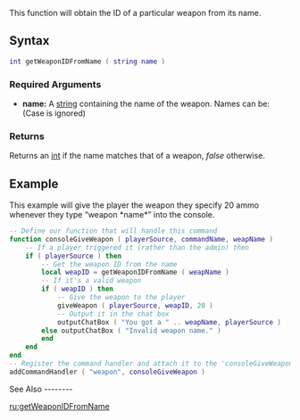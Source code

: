 This function will obtain the ID of a particular weapon from its name.

Syntax
------

``` lua
int getWeaponIDFromName ( string name )             
```

### Required Arguments

-   **name:** A [string](/string.md "wikilink") containing the name of the weapon. Names can be: (Case is ignored)

### Returns

Returns an [int](/int.md "wikilink") if the name matches that of a weapon, *false* otherwise.

Example
-------

<section name="Server" class="server" show="true">
This example will give the player the weapon they specify 20 ammo whenever they type “weapon *name*” into the console.

``` lua
-- Define our function that will handle this command
function consoleGiveWeapon ( playerSource, commandName, weapName )
    -- If a player triggered it (rather than the admin) then
    if ( playerSource ) then
        -- Get the weapon ID from the name
        local weapID = getWeaponIDFromName ( weapName )
        -- If it's a valid weapon
        if ( weapID ) then
            -- Give the weapon to the player
            giveWeapon ( playerSource, weapID, 20 )
            -- Output it in the chat box
            outputChatBox ( "You got a " .. weapName, playerSource )
        else outputChatBox ( "Invalid weapon name." )
        end
    end
end
-- Register the command handler and attach it to the 'consoleGiveWeapon' function
addCommandHandler ( "weapon", consoleGiveWeapon )
```

</section>
See Also
--------

[ru:getWeaponIDFromName](/ru:getWeaponIDFromName.md "wikilink")
